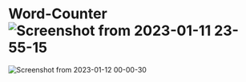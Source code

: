 # Word-Counter![Screenshot from 2023-01-11 23-55-15](https://user-images.githubusercontent.com/106421882/211888470-bd6f9722-43f1-4733-8ac7-4c88640af702.png)


![Screenshot from 2023-01-12 00-00-30](https://user-images.githubusercontent.com/106421882/211888815-a1c7baef-a08f-4f80-8986-8d1d1f0d2b7b.png)

